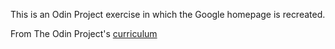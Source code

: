 This is an Odin Project exercise in which the Google homepage is recreated.

From The Odin Project's [curriculum](http://www.theodinproject.com/web-development-101/html-css)